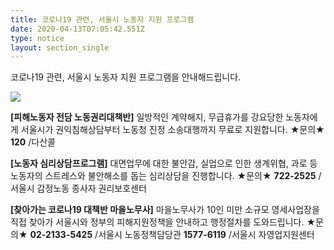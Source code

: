 ```yaml
---
title: 코로나19 관련, 서울시 노동자 지원 프로그램
date: 2020-04-13T07:05:42.551Z
type: notice
layout: section_single
---
```

코로나19 관련, 서울시 노동자 지원 프로그램을 안내해드립니다.

![ ](/uploads/corona_02.jpg " ")

**\[피해노동자 전담 노동권리대책반]** 
일방적인 계약해지, 무급휴가를 강요당한 노동자에게 서울시가 권익침해상담부터 노동청 진정 소송대행까지 무료로 지원합니다.
★문의★ **120**  /다산콜

**\[노동자 심리상담프로그램]** 
대면업무에 대한 불안감, 실업으로 인한 생계위협, 과로 등 노동자의 스트레스와 불안해소를 돕는 심리상담을 진행합니다.
★문의★ **722-2525**  /서울시 감정노동 종사자 권리보호센터

**\[찾아가는 코로나19 대책반 마을노무사]** 
마을노무사가 10인 미만 소규모 영세사업장을 직접 찾아가 서울시와 정부의 피해지원정책을 안내하고 행정절차를 도와드립니다.
★문의★ 
**02-2133-5425**  /서울시 노동정책담당관
**1577-6119**  /서울시 자영업지원센터
